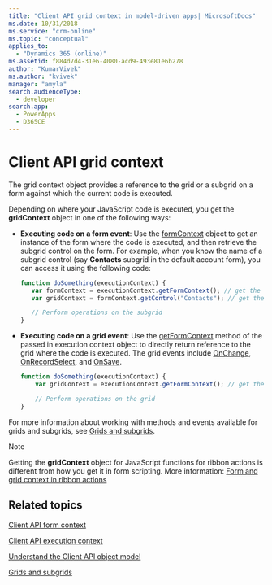 ```yaml
---
title: "Client API grid context in model-driven apps| MicrosoftDocs"
ms.date: 10/31/2018
ms.service: "crm-online"
ms.topic: "conceptual"
applies_to: 
  - "Dynamics 365 (online)"
ms.assetid: f884d7d4-31e6-4080-acd9-493e81e6b278
author: "KumarVivek"
ms.author: "kvivek"
manager: "amyla"
search.audienceType: 
  - developer
search.app: 
  - PowerApps
  - D365CE
---
```

# Client API grid context



The grid context object provides a reference to the grid or a subgrid on a form against which the current code is executed.

Depending on where your JavaScript code is executed, you get the **gridContext** object in one of the following ways:

- **Executing code on a form event**: Use the [formContext](clientapi-form-context.md) object to get an instance of the form where the code is executed, and then retrieve the subgrid control on the form. For example, when you know the name of a subgrid control (say **Contacts** subgrid in the default account form), you can access it using the following code:

    ```JavaScript
    function doSomething(executionContext) {
       var formContext = executionContext.getFormContext(); // get the form Context
       var gridContext = formContext.getControl("Contacts"); // get the grid context

       // Perform operations on the subgrid
    }
    ```

- **Executing code on a grid event**: Use the [getFormContext](reference/executioncontext/getFormContext.md) method of the passed in execution context object to directly return reference to the grid where the code is executed. The grid events include [OnChange](reference/events/grid-onchange.md), [OnRecordSelect](reference/events/grid-onrecordselect.md), and [OnSave](reference/events/grid-onsave.md).

    ```JavaScript
    function doSomething(executionContext) {
        var gridContext = executionContext.getFormContext(); // get the grid context

        // Perform operations on the grid
    }
    ```

For more information about working with methods and events available for grids and subgrids, see [Grids and subgrids](reference/grids.md).

> [!NOTE]
> Getting the **gridContext** object for JavaScript functions for ribbon actions is different from how you get it in form scripting. More information: [Form and grid context in ribbon actions](../pass-data-page-parameter-ribbon-actions.md#form-and-grid-context-in-ribbon-actions)

## Related topics

[Client API form context](clientapi-form-context.md)

[Client API execution context](clientapi-execution-context.md)

[Understand the Client API object model](understand-clientapi-object-model.md)

[Grids and subgrids](reference/grids.md)

 

